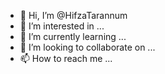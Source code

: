 - 👋 Hi, I’m @HifzaTarannum
- 👀 I’m interested in ...
- 🌱 I’m currently learning ...
- 💞️ I’m looking to collaborate on ...
- 📫 How to reach me ...

<!---
HifzaTarannum/HifzaTarannum is a ✨ special ✨ repository because its `README.md` (this file) appears on your GitHub profile.
You can click the Preview link to take a look at your changes.
--->

